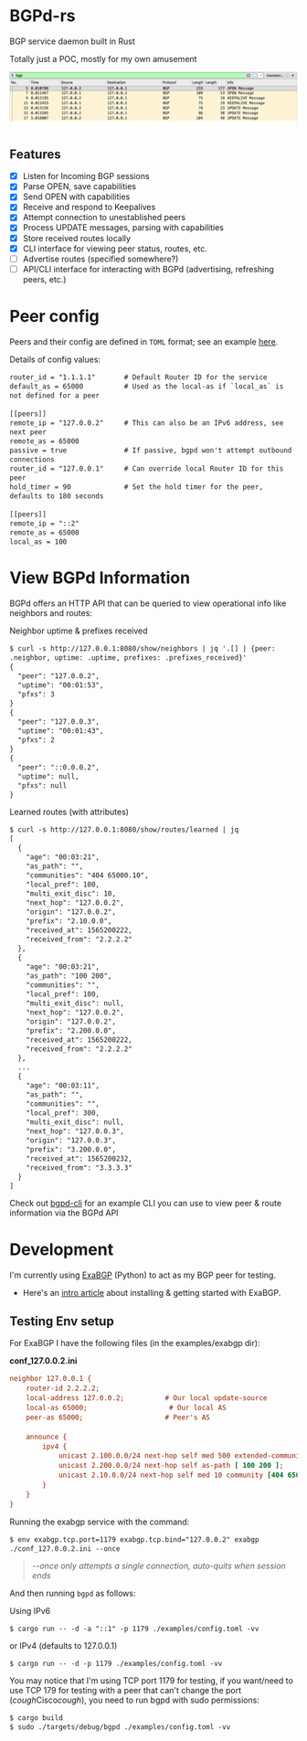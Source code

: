 # BGPd-rs

BGP service daemon built in Rust

Totally just a POC, mostly for my own amusement

![PCAP](examples/pcap.png)


## Features
- [x] Listen for Incoming BGP sessions 
- [x] Parse OPEN, save capabilities
- [x] Send OPEN with capabilities 
- [x] Receive and respond to Keepalives
- [x] Attempt connection to unestablished peers
- [x] Process UPDATE messages, parsing with capabilities
- [x] Store received routes locally
- [x] CLI interface for viewing peer status, routes, etc.
- [ ] Advertise routes (specified somewhere?)
- [ ] API/CLI interface for interacting with BGPd (advertising, refreshing peers, etc.)

# Peer config
Peers and their config are defined in `TOML` format; see an example [here](examples/config.toml).

Details of config values:
```
router_id = "1.1.1.1"       # Default Router ID for the service
default_as = 65000          # Used as the local-as if `local_as` is not defined for a peer

[[peers]]
remote_ip = "127.0.0.2"     # This can also be an IPv6 address, see next peer
remote_as = 65000
passive = true              # If passive, bgpd won't attempt outbound connections
router_id = "127.0.0.1"     # Can override local Router ID for this peer
hold_timer = 90             # Set the hold timer for the peer, defaults to 180 seconds

[[peers]]
remote_ip = "::2"
remote_as = 65000
local_as = 100
```

# View BGPd Information
BGPd offers an HTTP API that can be queried to view operational info like neighbors and routes:

Neighbor uptime & prefixes received
```
$ curl -s http://127.0.0.1:8080/show/neighbors | jq '.[] | {peer: .neighbor, uptime: .uptime, prefixes: .prefixes_received}'
{
  "peer": "127.0.0.2",
  "uptime": "00:01:53",
  "pfxs": 3
}
{
  "peer": "127.0.0.3",
  "uptime": "00:01:43",
  "pfxs": 2
}
{
  "peer": "::0.0.0.2",
  "uptime": null,
  "pfxs": null
}
```

Learned routes (with attributes)
```
$ curl -s http://127.0.0.1:8080/show/routes/learned | jq
[
  {
    "age": "00:03:21",
    "as_path": "",
    "communities": "404 65000.10",
    "local_pref": 100,
    "multi_exit_disc": 10,
    "next_hop": "127.0.0.2",
    "origin": "127.0.0.2",
    "prefix": "2.10.0.0",
    "received_at": 1565200222,
    "received_from": "2.2.2.2"
  },
  {
    "age": "00:03:21",
    "as_path": "100 200",
    "communities": "",
    "local_pref": 100,
    "multi_exit_disc": null,
    "next_hop": "127.0.0.2",
    "origin": "127.0.0.2",
    "prefix": "2.200.0.0",
    "received_at": 1565200222,
    "received_from": "2.2.2.2"
  },
  ...
  {
    "age": "00:03:11",
    "as_path": "",
    "communities": "",
    "local_pref": 300,
    "multi_exit_disc": null,
    "next_hop": "127.0.0.3",
    "origin": "127.0.0.3",
    "prefix": "3.200.0.0",
    "received_at": 1565200232,
    "received_from": "3.3.3.3"
  }
]
```

Check out [bgpd-cli](examples/cli) for an example CLI you can use to view peer & route information via the BGPd API


# Development
I'm currently using [ExaBGP](https://github.com/Exa-Networks/exabgp) (Python) to act as my BGP peer for testing.
- Here's an [intro article](https://thepacketgeek.com/influence-routing-decisions-with-python-and-exabgp/) about installing & getting started with ExaBGP.

## Testing Env setup
For ExaBGP I have the following files (in the examples/exabgp dir):

**conf_127.0.0.2.ini**
```ini
neighbor 127.0.0.1 {
    router-id 2.2.2.2;
    local-address 127.0.0.2;          # Our local update-source
    local-as 65000;                    # Our local AS
    peer-as 65000;                    # Peer's AS

    announce {
        ipv4 {
            unicast 2.100.0.0/24 next-hop self med 500 extended-community [ target:65000:1.1.1.1 ];
            unicast 2.200.0.0/24 next-hop self as-path [ 100 200 ];
            unicast 2.10.0.0/24 next-hop self med 10 community [404 65000:10];
        }
    }
}
```

Running the exabgp service with the command:

```
$ env exabgp.tcp.port=1179 exabgp.tcp.bind="127.0.0.2" exabgp ./conf_127.0.0.2.ini --once
```
> *--once only attempts a single connection, auto-quits when session ends*


And then running `bgpd` as follows:

Using IPv6
```
$ cargo run -- -d -a "::1" -p 1179 ./examples/config.toml -vv
```

or IPv4 (defaults to 127.0.0.1)
```
$ cargo run -- -d -p 1179 ./examples/config.toml -vv
```

You may notice that I'm using TCP port 1179 for testing, if you want/need to use TCP 179 for testing with a peer that can't change the port (*cough*Cisco*cough*), you need to run bgpd with sudo permissions:

```
$ cargo build
$ sudo ./targets/debug/bgpd ./examples/config.toml -vv
```